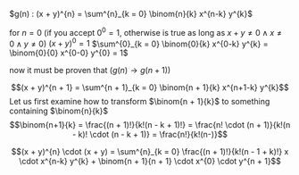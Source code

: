 $g(n) : (x + y)^{n} = \sum^{n}_{k = 0} \binom{n}{k} x^{n-k} y^{k}$ 

for $n = 0$ (if you accept $0^{0}=1$, otherwise is true as long as $x+y \neq 0 \land x \neq 0 \land y \neq 0$)
$(x+y)^{0} = 1$
$\sum^{0}_{k = 0} \binom{0}{k} x^{0-k} y^{k} = \binom{0}{0} x^{0-0} y^{0} = 1$ 

now it must be proven that $(g(n) \to g(n + 1))$ 

$$(x + y)^{n + 1} = \sum^{n + 1}_{k = 0} \binom{n + 1}{k} x^{n+1-k} y^{k}$$
Let us first examine how to transform $\binom{n + 1}{k}$ to something containing $\binom{n}{k}$
$$\binom{n+1}{k} = \frac{(n + 1)!}{k!(n - k + 1)!} = \frac{n! \cdot (n + 1)}{k!(n - k)! \cdot (n - k + 1)} = \frac{n!}{k!(n-)}$$

$$(x + y)^{n} \cdot (x + y) = \sum^{n}_{k = 0} \frac{(n + 1)!}{k!(n - 1 + k)!} x \cdot x^{n-k} y^{k} + \binom{n + 1}{n + 1} \cdot x^{0} \cdot y^{n + 1}$$ 